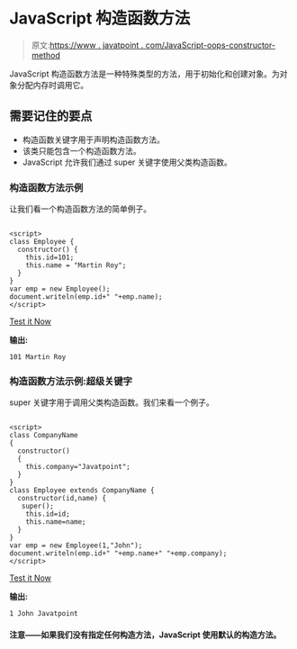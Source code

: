 # JavaScript 构造函数方法

> 原文:[https://www . javatpoint . com/JavaScript-oops-constructor-method](https://www.javatpoint.com/javascript-oops-constructor-method)

JavaScript 构造函数方法是一种特殊类型的方法，用于初始化和创建对象。为对象分配内存时调用它。

## 需要记住的要点

*   构造函数关键字用于声明构造函数方法。
*   该类只能包含一个构造函数方法。
*   JavaScript 允许我们通过 super 关键字使用父类构造函数。

### 构造函数方法示例

让我们看一个构造函数方法的简单例子。

```

<script>
class Employee {
  constructor() {
    this.id=101;
    this.name = "Martin Roy";
  } 
}
var emp = new Employee();
document.writeln(emp.id+" "+emp.name);
</script>

```

[Test it Now](https://www.javatpoint.com/oprweb/test.jsp?filename=JavaScriptConstructorMethodExample)

**输出:**

```
101 Martin Roy

```

### 构造函数方法示例:超级关键字

super 关键字用于调用父类构造函数。我们来看一个例子。

```

<script>
class CompanyName
{
  constructor()
  {
    this.company="Javatpoint";
  }
}
class Employee extends CompanyName {
  constructor(id,name) {
   super();
    this.id=id;
    this.name=name;
  } 
}	
var emp = new Employee(1,"John");
document.writeln(emp.id+" "+emp.name+" "+emp.company);
</script>

```

[Test it Now](https://www.javatpoint.com/oprweb/test.jsp?filename=JavaScriptConstructorMethodsuperkeywordExample)

**输出:**

```
1 John Javatpoint

```

#### 注意——如果我们没有指定任何构造方法，JavaScript 使用默认的构造方法。
